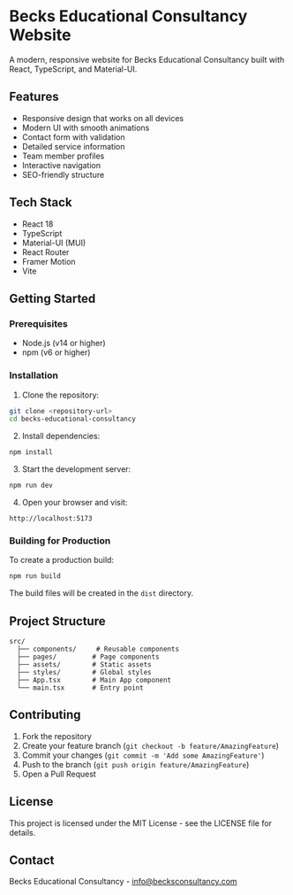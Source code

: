 # Becks Educational Consultancy Website

A modern, responsive website for Becks Educational Consultancy built with React, TypeScript, and Material-UI.

## Features

- Responsive design that works on all devices
- Modern UI with smooth animations
- Contact form with validation
- Detailed service information
- Team member profiles
- Interactive navigation
- SEO-friendly structure

## Tech Stack

- React 18
- TypeScript
- Material-UI (MUI)
- React Router
- Framer Motion
- Vite

## Getting Started

### Prerequisites

- Node.js (v14 or higher)
- npm (v6 or higher)

### Installation

1. Clone the repository:
```bash
git clone <repository-url>
cd becks-educational-consultancy
```

2. Install dependencies:
```bash
npm install
```

3. Start the development server:
```bash
npm run dev
```

4. Open your browser and visit:
```
http://localhost:5173
```

### Building for Production

To create a production build:

```bash
npm run build
```

The build files will be created in the `dist` directory.

## Project Structure

```
src/
  ├── components/     # Reusable components
  ├── pages/         # Page components
  ├── assets/        # Static assets
  ├── styles/        # Global styles
  ├── App.tsx        # Main App component
  └── main.tsx       # Entry point
```

## Contributing

1. Fork the repository
2. Create your feature branch (`git checkout -b feature/AmazingFeature`)
3. Commit your changes (`git commit -m 'Add some AmazingFeature'`)
4. Push to the branch (`git push origin feature/AmazingFeature`)
5. Open a Pull Request

## License

This project is licensed under the MIT License - see the LICENSE file for details.

## Contact

Becks Educational Consultancy - info@becksconsultancy.com
